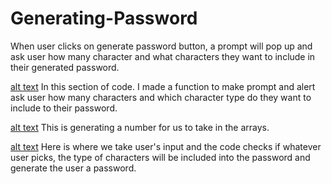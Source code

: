 # Generating-Password

When user clicks on generate password button, a prompt will pop up and ask user how many character and what 
characters they want to include in their generated password. 

[alt text](/images/ss1.PNG)
In this section of code. I made a function to make prompt and alert ask user how many characters and which character type do they want to include to their password. 

[alt text](/images/ss2.PNG)
This is generating a number for us to take in the arrays. 

[alt text](/images/ss3.PNG)
Here is where we take user's input and the code checks if whatever user picks, the type of characters will be included into the password and generate the user a password. 
